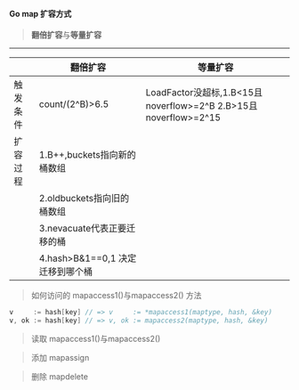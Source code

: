 #### Go map 扩容方式

> **翻倍扩容**与**等量扩容**

***

|          | 翻倍扩容                         | 等量扩容                                                     |
| -------- | -------------------------------- | ------------------------------------------------------------ |
| 触发条件 | count/(2^B)>6.5                  | LoadFactor没超标,1.B<15且noverflow>=2^B 2.B>15且noverflow>=2^15 |
| 扩容过程 | 1.B++,buckets指向新的桶数组      |                                                              |
|          | 2.oldbuckets指向旧的桶数组       |                                                              |
|          | 3.nevacuate代表正要迁移的桶      |                                                              |
|          | 4.hash>B&1==0,1 决定迁移到哪个桶 |                                                              |

> 如何访问的 mapaccess1()与mapaccess2() 方法

```go
v     := hash[key] // => v     := *mapaccess1(maptype, hash, &key)
v, ok := hash[key] // => v, ok := mapaccess2(maptype, hash, &key)
```
> 读取 mapaccess1()与mapaccess2() 

> 添加 mapassign

> 删除 mapdelete
